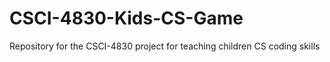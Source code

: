 # CSCI-4830-Kids-CS-Game
Repository for the CSCI-4830 project for teaching children CS coding skills
